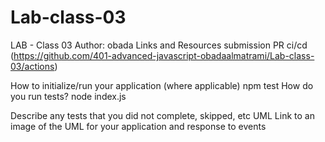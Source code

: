 # Lab-class-03
LAB - Class 03
Author: obada
Links and Resources
submission PR
ci/cd (https://github.com/401-advanced-javascript-obadaalmatrami/Lab-class-03/actions)


How to initialize/run your application (where applicable)
 npm test
How do you run tests?
node index.js

Describe any tests that you did not complete, skipped, etc
UML
Link to an image of the UML for your application and response to events